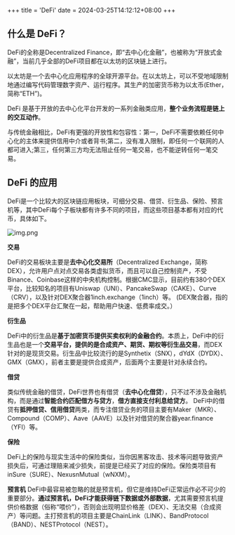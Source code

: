 +++
title = 'DeFi'
date = 2024-03-25T14:12:12+08:00
+++
## 什么是 DeFi？
DeFi的全称是Decentralized Finance，即“去中心化金融”，也被称为“开放式金融”，当前几乎全部的DeFi项目都在以太坊的区块链上进行。

以太坊是一个去中心化应用程序的全球开源平台。在以太坊上，可以不受地域限制地通过编写代码管理数字资产、运行程序。其生产的加密货币称为以太币(Ether，简称“ETH”)。

DeFi 是基于开放的去中心化平台开发的一系列金融类应用，**整个业务流程是链上的交互动作**。

与传统金融相比，DeFi有更强的开放性和包容性：第一，DeFi不需要依赖任何中心化的主体来提供信用中介或者背书;第二，没有准入限制，即任何一个联网的人都可进入;第三，任何第三方均无法阻止任何一笔交易，也不能逆转任何一笔交易。

## DeFi 的应用
DeFi是一个比较大的区块链应用板块，可细分交易、借贷、衍生品、保险、预言机等，其中DeFi每个子板块都有许多不同的项目，而这些项目基本都有对应的代币，具体如下。

![img.png](/images/blockchain/web3/defi-1.pngtatic/images/blockchain/web3/defi-1.png)

**交易**

DeFi的交易板块主要是**去中心化交易所**（Decentralized Exchange，简称DEX），允许用户点对点交易各类虚拟货币，而且可以自己控制资产，不受Binance、Coinbase这样的中央机构控制。根据CMC显示，目前约有380个DEX平台，比较知名的项目有Uniswap（UNI）、PancakeSwap（CAKE）、Curve（CRV），以及针对DEX聚合器1inch.exchange（1inch）等。 (DEX聚合器，指的是把多个DEX平台汇聚在一起，帮助用户快速、低费率成交。）

**衍生品**

DeFi中的衍生品是**基于加密货币提供买卖权利的金融合约**。本质上，DeFi中的衍生品也是一个**交易平台，提供的是合成资产、期货、期权等衍生品交易**，而DEX针对的是现货交易。衍生品中比较流行的是Synthetix（SNX），dYdX（DYDX）、GMX（GMX），前者主要是提供合成资产，后面两个主要是针对永续合约。

**借贷**

类似传统金融的借贷，DeFi世界也有借贷（**去中心化借贷**），只不过不涉及金融机构，而是通过**智能合约匹配借方与贷方**，**借方直接支付利息给贷方**。 DeFi中的借贷有**抵押借贷、信用借贷**两类，而专注借贷业务的项目主要有Maker（MKR）、Compound（COMP）、Aave（AAVE）以及针对借贷的聚合器year.finance（YFI）等。

**保险**

DeFi上的保险与现实生活中的保险类似，当你因黑客攻击、技术等问题导致资产损失后，可通过理赔来减少损失，前提是已经买了对应的保险。保险类项目有inSure（SURE）、NexusnMutual（wNXM）。

**预言机**
DeFi中最容易被忽略的就是预言机，但它是维持DeFi正常运作必不可少的重要部分。**通过预言机，DeFi才能获得链下数据或外部数据**，尤其需要预言机提供价格数据（俗称“喂价”），否则会出现明显价格差（DEX）、无法交易（合成资产）等问题。主打预言机的项目主要是ChainLink（LINK）、BandProtocol（BAND）、NESTProtocol（NEST）。